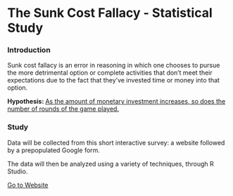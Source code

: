 <h1>The Sunk Cost Fallacy - Statistical Study </h1>
<h3>Introduction</h3>
<p>Sunk cost fallacy is an error in reasoning in which one chooses to pursue the more detrimental option or complete activities that don’t meet their expectations due to the fact that they’ve invested time or money into that option.</p>
<p><strong>Hypothesis: </strong><u>As the amount of monetary investment increases, so does the number of rounds of the game played.</u></p>
<h3>Study</h3>
<p>Data will be collected from this short interactive survey: a website followed by a prepopulated Google form. </p>
<p>The data will then be analyzed using a variety of techniques, through R Studio. </p>
<a href="https://scowluga.github.io/StatisticsProject/" target="_blank">Go to Website</a>
